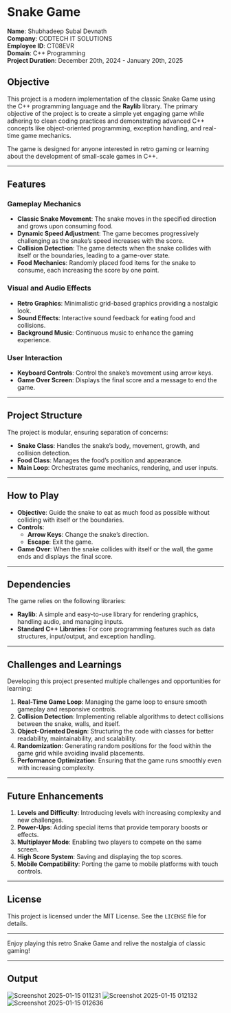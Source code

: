 # Snake Game

**Name**: Shubhadeep Subal Devnath  
**Company**: CODTECH IT SOLUTIONS  
**Employee ID**: CT08EVR  
**Domain**: C++ Programming  
**Project Duration**: December 20th, 2024 - January 20th, 2025  

## Objective

This project is a modern implementation of the classic Snake Game using the C++ programming language and the **Raylib** library. The primary objective of the project is to create a simple yet engaging game while adhering to clean coding practices and demonstrating advanced C++ concepts like object-oriented programming, exception handling, and real-time game mechanics.

The game is designed for anyone interested in retro gaming or learning about the development of small-scale games in C++.

---

## Features

### Gameplay Mechanics
- **Classic Snake Movement**: The snake moves in the specified direction and grows upon consuming food.
- **Dynamic Speed Adjustment**: The game becomes progressively challenging as the snake’s speed increases with the score.
- **Collision Detection**: The game detects when the snake collides with itself or the boundaries, leading to a game-over state.
- **Food Mechanics**: Randomly placed food items for the snake to consume, each increasing the score by one point.

### Visual and Audio Effects
- **Retro Graphics**: Minimalistic grid-based graphics providing a nostalgic look.
- **Sound Effects**: Interactive sound feedback for eating food and collisions.
- **Background Music**: Continuous music to enhance the gaming experience.

### User Interaction
- **Keyboard Controls**: Control the snake’s movement using arrow keys.
- **Game Over Screen**: Displays the final score and a message to end the game.

---

## Project Structure

The project is modular, ensuring separation of concerns:
- **Snake Class**: Handles the snake’s body, movement, growth, and collision detection.
- **Food Class**: Manages the food’s position and appearance.
- **Main Loop**: Orchestrates game mechanics, rendering, and user inputs.

---

## How to Play

- **Objective**: Guide the snake to eat as much food as possible without colliding with itself or the boundaries.
- **Controls**:
  - **Arrow Keys**: Change the snake’s direction.
  - **Escape**: Exit the game.
- **Game Over**: When the snake collides with itself or the wall, the game ends and displays the final score.

---

## Dependencies

The game relies on the following libraries:

- **Raylib**: A simple and easy-to-use library for rendering graphics, handling audio, and managing inputs.
- **Standard C++ Libraries**: For core programming features such as data structures, input/output, and exception handling.

---

## Challenges and Learnings

Developing this project presented multiple challenges and opportunities for learning:

1. **Real-Time Game Loop**: Managing the game loop to ensure smooth gameplay and responsive controls.
2. **Collision Detection**: Implementing reliable algorithms to detect collisions between the snake, walls, and itself.
3. **Object-Oriented Design**: Structuring the code with classes for better readability, maintainability, and scalability.
4. **Randomization**: Generating random positions for the food within the game grid while avoiding invalid placements.
5. **Performance Optimization**: Ensuring that the game runs smoothly even with increasing complexity.

---

## Future Enhancements

1. **Levels and Difficulty**: Introducing levels with increasing complexity and new challenges.
2. **Power-Ups**: Adding special items that provide temporary boosts or effects.
3. **Multiplayer Mode**: Enabling two players to compete on the same screen.
4. **High Score System**: Saving and displaying the top scores.
5. **Mobile Compatibility**: Porting the game to mobile platforms with touch controls.

---

## License

This project is licensed under the MIT License. See the `LICENSE` file for details.

---

Enjoy playing this retro Snake Game and relive the nostalgia of classic gaming!

---
## Output
![Screenshot 2025-01-15 011231](https://github.com/user-attachments/assets/0d34d571-fdc4-4d20-90f2-5d09d1d66792)
![Screenshot 2025-01-15 012132](https://github.com/user-attachments/assets/fca70bc8-9597-4f03-a845-48ae8f7d414e)
![Screenshot 2025-01-15 012636](https://github.com/user-attachments/assets/dc8bd017-47ca-4f36-8746-e48db8a106bb)

